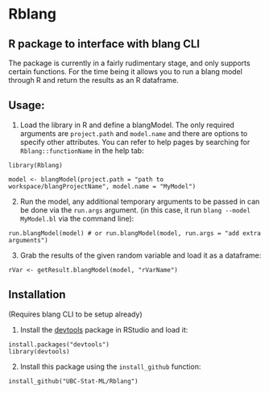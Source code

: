 # Rblang

## R package to interface with blang CLI
The package is currently in a fairly rudimentary stage, and only supports certain functions. For the time being it allows you to run a blang model through R and return the results as an R dataframe.

## Usage:
1. Load the library in R and define a blangModel. The only required arguments are ```project.path``` and ```model.name``` and there are options to specify other attributes. You can refer to help pages by searching for ```Rblang::functionName``` in the help tab:
```
library(Rblang)

model <- blangModel(project.path = "path to workspace/blangProjectName", model.name = "MyModel")
```
2. Run the model, any additional temporary arguments to be passed in can be done via the ```run.args``` argument. (in this case, it run ```blang --model MyModel.bl``` via the command line):
```
run.blangModel(model) # or run.blangModel(model, run.args = "add extra arguments")
```
3. Grab the results of the given random variable and load it as a dataframe:
```
rVar <- getResult.blangModel(model, "rVarName")
```

## Installation
(Requires blang CLI to be setup already)
1. Install the [devtools](https://cran.r-project.org/web/packages/devtools/index.html) package
in RStudio and load it:
```
install.packages("devtools")
library(devtools)
```
2. Install this package using the ```install_github``` function:
```
install_github("UBC-Stat-ML/Rblang")
```
